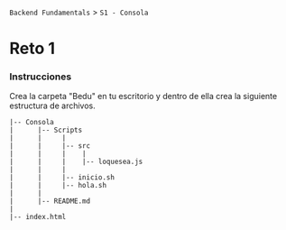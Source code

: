  

`Backend Fundamentals` > `S1 - Consola`
	
# Reto 1

### Instrucciones

Crea la carpeta "Bedu" en tu escritorio y dentro de ella crea la siguiente estructura de archivos.

```
|-- Consola
|      |-- Scripts
|      |     |
|      |     |-- src
|      |     |    |
|      |     |    |-- loquesea.js
|      |     |
|      |     |-- inicio.sh
|      |     |-- hola.sh
|      |
|      |-- README.md      
|
|-- index.html
```